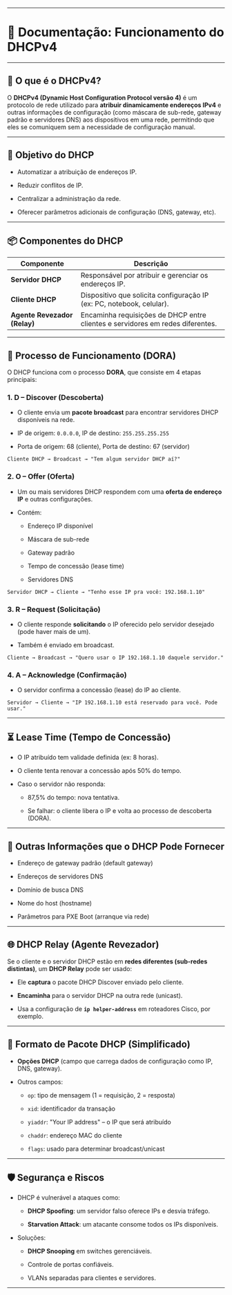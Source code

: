 
---

# 📘 Documentação: Funcionamento do DHCPv4

---

## 📌 O que é o DHCPv4?

O **DHCPv4 (Dynamic Host Configuration Protocol versão 4)** é um protocolo de rede utilizado para **atribuir dinamicamente endereços IPv4** e outras informações de configuração (como máscara de sub-rede, gateway padrão e servidores DNS) aos dispositivos em uma rede, permitindo que eles se comuniquem sem a necessidade de configuração manual.

---

## 🎯 Objetivo do DHCP

- Automatizar a atribuição de endereços IP.
    
- Reduzir conflitos de IP.
    
- Centralizar a administração da rede.
    
- Oferecer parâmetros adicionais de configuração (DNS, gateway, etc).
    

---

## 📦 Componentes do DHCP

|Componente|Descrição|
|---|---|
|**Servidor DHCP**|Responsável por atribuir e gerenciar os endereços IP.|
|**Cliente DHCP**|Dispositivo que solicita configuração IP (ex: PC, notebook, celular).|
|**Agente Revezador (Relay)**|Encaminha requisições de DHCP entre clientes e servidores em redes diferentes.|

---

## 🔁 Processo de Funcionamento (DORA)

O DHCP funciona com o processo **DORA**, que consiste em 4 etapas principais:

### 1. **D – Discover (Descoberta)**

- O cliente envia um **pacote broadcast** para encontrar servidores DHCP disponíveis na rede.
    
- IP de origem: `0.0.0.0`, IP de destino: `255.255.255.255`
    
- Porta de origem: 68 (cliente), Porta de destino: 67 (servidor)
    

```
Cliente DHCP → Broadcast → "Tem algum servidor DHCP aí?"
```

### 2. **O – Offer (Oferta)**

- Um ou mais servidores DHCP respondem com uma **oferta de endereço IP** e outras configurações.
    
- Contém:
    
    - Endereço IP disponível
        
    - Máscara de sub-rede
        
    - Gateway padrão
        
    - Tempo de concessão (lease time)
        
    - Servidores DNS
        

```
Servidor DHCP → Cliente → "Tenho esse IP pra você: 192.168.1.10"
```

### 3. **R – Request (Solicitação)**

- O cliente responde **solicitando** o IP oferecido pelo servidor desejado (pode haver mais de um).
    
- Também é enviado em broadcast.
    

```
Cliente → Broadcast → "Quero usar o IP 192.168.1.10 daquele servidor."
```

### 4. **A – Acknowledge (Confirmação)**

- O servidor confirma a concessão (lease) do IP ao cliente.
    

```
Servidor → Cliente → "IP 192.168.1.10 está reservado para você. Pode usar."
```

---

## ⏳ Lease Time (Tempo de Concessão)

- O IP atribuído tem validade definida (ex: 8 horas).
    
- O cliente tenta renovar a concessão após 50% do tempo.
    
- Caso o servidor não responda:
    
    - 87,5% do tempo: nova tentativa.
        
    - Se falhar: o cliente libera o IP e volta ao processo de descoberta (DORA).
        

---

## 🧠 Outras Informações que o DHCP Pode Fornecer

- Endereço de gateway padrão (default gateway)
    
- Endereços de servidores DNS
    
- Domínio de busca DNS
    
- Nome do host (hostname)
    
- Parâmetros para PXE Boot (arranque via rede)
    

---

## 🌐 DHCP Relay (Agente Revezador)

Se o cliente e o servidor DHCP estão em **redes diferentes (sub-redes distintas)**, um **DHCP Relay** pode ser usado:

- Ele **captura** o pacote DHCP Discover enviado pelo cliente.
    
- **Encaminha** para o servidor DHCP na outra rede (unicast).
    
- Usa a configuração de **`ip helper-address`** em roteadores Cisco, por exemplo.
    

---

## 📜 Formato de Pacote DHCP (Simplificado)

- **Opções DHCP** (campo que carrega dados de configuração como IP, DNS, gateway).
    
- Outros campos:
    
    - `op`: tipo de mensagem (1 = requisição, 2 = resposta)
        
    - `xid`: identificador da transação
        
    - `yiaddr`: "Your IP address" – o IP que será atribuído
        
    - `chaddr`: endereço MAC do cliente
        
    - `flags`: usado para determinar broadcast/unicast
        

---

## 🛡️ Segurança e Riscos

- DHCP é vulnerável a ataques como:
    
    - **DHCP Spoofing**: um servidor falso oferece IPs e desvia tráfego.
        
    - **Starvation Attack**: um atacante consome todos os IPs disponíveis.
        
- Soluções:
    
    - **DHCP Snooping** em switches gerenciáveis.
        
    - Controle de portas confiáveis.
        
    - VLANs separadas para clientes e servidores.
        

---
